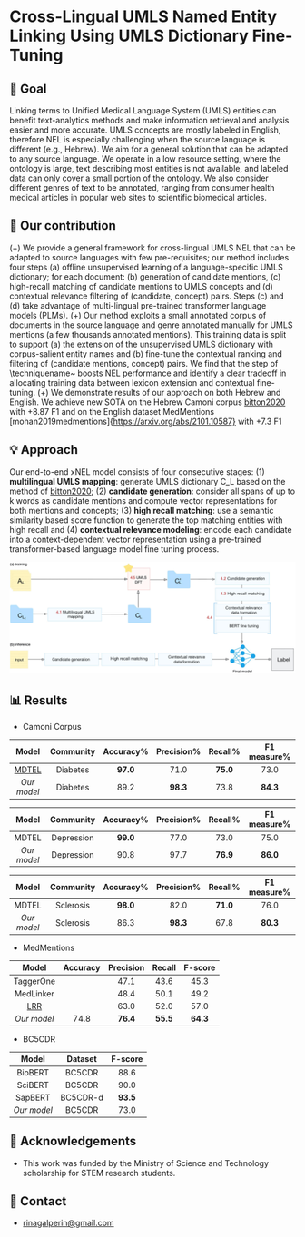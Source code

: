 # Cross-Lingual UMLS Named Entity Linking Using UMLS Dictionary Fine-Tuning

## :dart: Goal
Linking terms to Unified Medical Language System (UMLS) entities can benefit text-analytics methods and make information retrieval and analysis 
easier and more accurate. UMLS concepts are mostly labeled in English, therefore NEL is especially challenging when the source language is different (e.g., Hebrew). We aim for a general solution that can be adapted to any source language. We operate in a low resource setting, where the ontology is large, text describing most entities is not available, and labeled data can only cover a small portion of the ontology. We also consider different genres of text to be annotated, ranging from consumer health medical articles in popular web sites to scientific biomedical articles.

## :gift: Our contribution
(+) We provide a general framework for cross-lingual UMLS NEL that can be adapted to source languages with few pre-requisites; our method includes four steps (a) offline unsupervised learning of a language-specific UMLS dictionary; for each document: (b) generation of candidate mentions, (c) high-recall matching of candidate mentions to UMLS concepts and (d) contextual relevance filtering of (candidate, concept) pairs.  Steps (c) and (d) take advantage of multi-lingual pre-trained transformer language models (PLMs). (+) Our method exploits a small annotated corpus of documents in the source language and genre annotated manually for UMLS mentions (a few thousands annotated mentions).  This training data is split to support (a) the extension of the unsupervised UMLS dictionary with corpus-salient entity names and (b) fine-tune the contextual ranking and filtering of (candidate mentions, concept) pairs.  We find that the step of \techniquename~ boosts NEL performance and identify a clear tradeoff in allocating training data between lexicon extension and contextual fine-tuning.
(+) We demonstrate results of our approach on both Hebrew and English.
We achieve new SOTA on the Hebrew Camoni corpus [bitton2020](https://academic.oup.com/jamia/article/27/10/1585/5903800?login=true) with +8.87 F1 
and on the English dataset MedMentions [mohan2019medmentions]{https://arxiv.org/abs/2101.10587} with +7.3 F1

## :bulb: Approach
Our end-to-end xNEL model consists of four consecutive stages: (1)  **multilingual UMLS mapping**: generate UMLS dictionary C_L based on the method of [bitton2020](https://academic.oup.com/jamia/article/27/10/1585/5903800?login=true); (2) **candidate generation**: consider all spans of up to k words as candidate mentions and compute vector representations for both mentions and concepts; (3) **high recall matching**: use a semantic similarity based score function to generate the top matching entities with high recall and (4) **contextual relevance modeling**: encode each candidate into a context-dependent vector representation using a pre-trained transformer-based language model fine tuning process. 

![Alt text](pipeline.png?raw=true "Full pipeline overview")

## :bar_chart: Results
- Camoni Corpus

|       Model                                           |   Community |  Accuracy%  | Precision% |   Recall%       |  F1 measure%    |
|:-----------------------------------------------------:|:-----------:|:-----------:|:----------:|:---------------:|:---------------:|
|  [MDTEL](https://github.com/yonatanbitton/mdtel)      |  Diabetes   |  **97.0**   |    71.0    |  **75.0**       |    73.0         |
|*Our model*                                            |  Diabetes   |    89.2     |  **98.3**  |    73.8         |    **84.3**     |


|       Model |   Community |  Accuracy%  | Precision% |   Recall%       |  F1 measure%    |
|:-----------:|:-----------:|:-----------:|:----------:|:---------------:|:---------------:|
|  MDTEL      | Depression  |  **99.0**   |   77.0     |    73.0         |    75.0         |
|*Our model*  | Depression  |   90.8      |   97.7     |  **76.9**       |    **86.0**     |


|       Model |   Community |  Accuracy%  | Precision% |   Recall%       |  F1 measure%    |
|:-----------:|:-----------:|:-----------:|:----------:|:---------------:|:---------------:|
|  MDTEL      | Sclerosis   |  **98.0**   |   82.0     |  **71.0**       |    76.0         |
|*Our model*  | Sclerosis   |   86.3      | **98.3**   |    67.8         |    **80.3**     |

- MedMentions

|           Model                                      |   Accuracy  |  Precision  |   Recall   |   F-score   |
|:----------------------------------------------------:|:-----------:|:-----------:|:----------:|:-----------:|
|      TaggerOne                                       |             |     47.1    |    43.6    |     45.3    | 
|      MedLinker                                       |             |     48.4    |    50.1    |     49.2    | 
|[LRR](https://arxiv.org/abs/2101.10587)               |             |     63.0    |    52.0    |     57.0    | 
|      *Our model*                                     |     74.8    |  **76.4**   |  **55.5**  |   **64.3**  |

- BC5CDR

|    Model      |   Dataset    |   F-score   |
|:-------------:|:------------:|:-----------:|
|    BioBERT    |     BC5CDR   |     88.6    |
|    SciBERT    |     BC5CDR   |     90.0    |
|    SapBERT    |     BC5CDR-d |  **93.5**   |
|  *Our model*  |     BC5CDR   |     73.0    |

## :high_brightness: Acknowledgements
+ This work was funded by the Ministry of Science and Technology scholarship for STEM research students.

## :email: Contact
- rinagalperin@gmail.com
